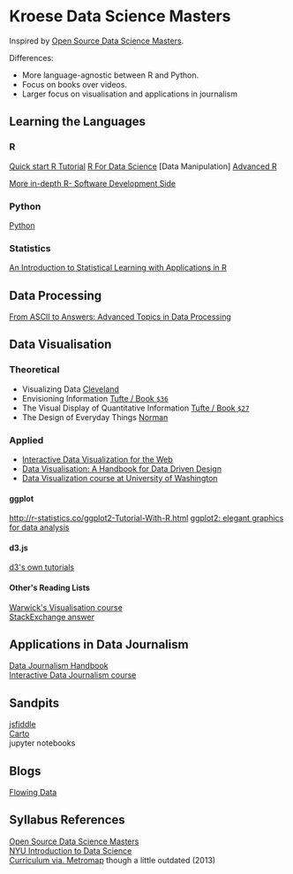 # Kroese Data Science Masters
Inspired by [Open Source Data Science Masters](http://datasciencemasters.org/).

Differences:

- More language-agnostic between R and Python.
- Focus on books over videos.
- Larger focus on visualisation and applications in journalism

## Learning the Languages

### R

[Quick start R Tutorial](http://r-statistics.co/R-Tutorial.html)
[R For Data Science](http://r4ds.had.co.nz/)
[Data Manipulation]
[Advanced R](http://adv-r.had.co.nz/)

[More in-depth R- Software Development Side](https://bookdown.org/rdpeng/RProgDA/)

### Python

[Python](https://www.codecademy.com/learn/learn-python)

### Statistics

[An Introduction to Statistical Learning with Applications in R](https://www.worldcat.org/title/introduction-to-statistical-learning-with-applications-in-r/oclc/1005701164&referer=brief_results)

## Data Processing

[From ASCII to Answers: Advanced Topics in Data Processing](http://db.csail.mit.edu/6.885/)

## Data Visualisation

### Theoretical

* Visualizing Data [Cleveland](https://www.worldcat.org/title/visualizing-data/oclc/607634013&referer=brief_results)
* Envisioning Information [Tufte / Book ```$36```](https://www.worldcat.org/title/envisioning-information/oclc/1015670579)
* The Visual Display of Quantitative Information [Tufte / Book ```$27```](https://www.worldcat.org/title/visual-display-of-quantitative-information/oclc/971449485&referer=brief_results)
* The Design of Everyday Things [Norman](http://www.worldcat.org/title/design-of-everyday-things-revised-and-expanded-edition/oclc/862103168)

### Applied

* [Interactive Data Visualization for the Web](http://explore.safaribooksonline.com/book/databases/business-intelligence/9781491921296)
* [Data Visualisation: A Handbook for Data Driven Design](http://www.worldcat.org/title/data-visualisation-a-handbook-for-data-driven-design/oclc/896787455?loc=)
* [Data Visualization course at University of Washington](https://courses.cs.washington.edu/courses/cse512/18sp/)

#### ggplot

http://r-statistics.co/ggplot2-Tutorial-With-R.html
[ggplot2: elegant graphics for data analysis](https://www.worldcat.org/title/ggplot2-elegant-graphics-for-data-analysis/oclc/946770597&referer=brief_results)

#### d3.js

[d3's own tutorials](https://github.com/d3/d3/wiki/Tutorials)

#### Other's Reading Lists

[Warwick's Visualisation course](https://warwick.ac.uk/fac/cross_fac/cim/apply-to-study/cross-disciplinary-postgraduate-modules/im921-visualisation)  
[StackExchange answer](https://stats.stackexchange.com/questions/261752/whats-a-good-book-or-reference-for-data-visualization)

## Applications in Data Journalism

[Data Journalism Handbook](http://datajournalismhandbook.org/)  
[Interactive Data Journalism course](https://source.opennews.org/articles/interactive-data-journalism-one-semester/)

## Sandpits

[jsfiddle](http://jsfiddle.net/)  
[Carto](https://carto.com/)  
jupyter notebooks

## Blogs

[Flowing Data](https://flowingdata.com/)

## Syllabus References

[Open Source Data Science Masters](http://datasciencemasters.org/)  
[NYU Introduction to Data Science](https://github.com/briandalessandro/DataScienceCourse/blob/master/ipython/references/Syllabus_2018.pdf)  
[Curriculum via. Metromap](http://nirvacana.com/thoughts/2013/07/08/becoming-a-data-scientist/) though a little outdated (2013)